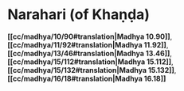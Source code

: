 # Narahari (of Khaṇḍa)

**[[cc/madhya/10/90#translation|Madhya 10.90]]**, **[[cc/madhya/11/92#translation|Madhya 11.92]]**, **[[cc/madhya/13/46#translation|Madhya 13.46]]**, **[[cc/madhya/15/112#translation|Madhya 15.112]]**, **[[cc/madhya/15/132#translation|Madhya 15.132]]**, **[[cc/madhya/16/18#translation|Madhya 16.18]]**

